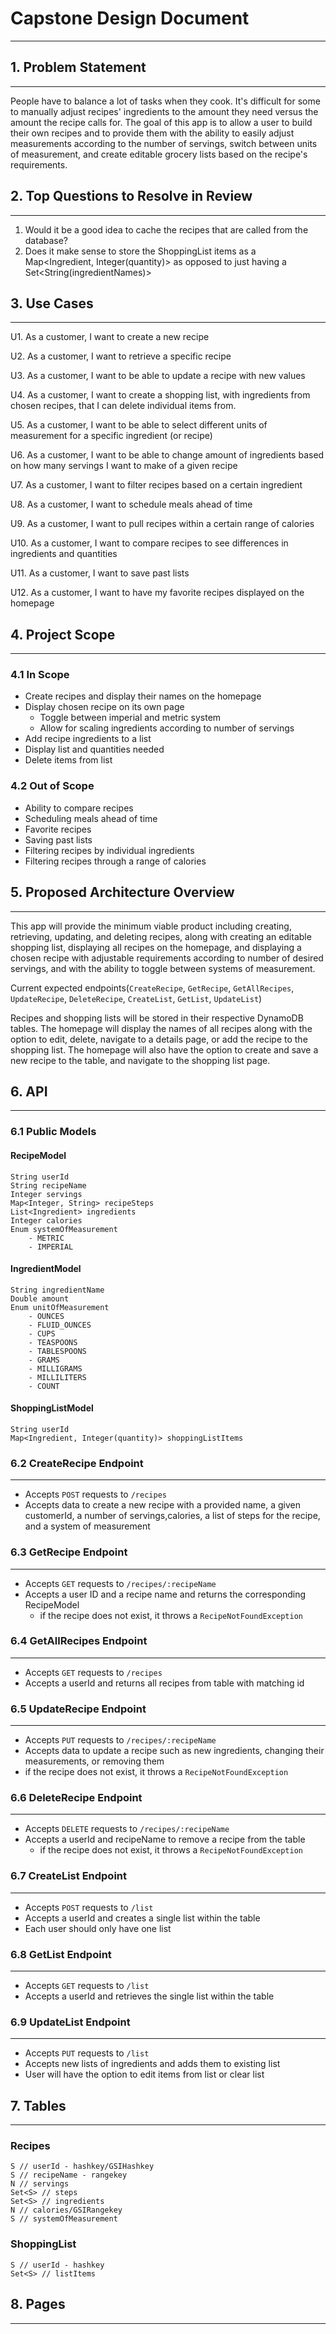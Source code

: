 # Capstone Design Document

---

## 1. Problem Statement

---

People have to balance a lot of tasks when they cook. It's difficult for some to manually adjust recipes' ingredients to the amount they need versus the amount the recipe calls for. The goal of this app is to allow a user to build their own recipes and to provide them with the ability to easily adjust measurements according to the number of servings, switch between units of measurement, and create editable grocery lists based on the recipe's requirements.

## 2. Top Questions to Resolve in Review

---

1. Would it be a good idea to cache the recipes that are called from the database?
2. Does it make sense to store the ShoppingList items as a Map<Ingredient, Integer(quantity)> as opposed to 
just having a Set<String(ingredientNames)>

## 3. Use Cases

---

U1. As a customer, I want to create a new recipe

U2. As a customer, I want to retrieve a specific recipe

U3. As a customer, I want to be able to update a recipe with new values

U4. As a customer, I want to create a shopping list, with ingredients from chosen recipes, that I can delete individual items from.

U5. As a customer, I want to be able to select different units of measurement for a specific ingredient (or recipe)

U6. As a customer, I want to be able to change amount of ingredients based on how many servings I want to make of a given recipe

U7. As a customer, I want to filter recipes based on a certain ingredient

U8. As a customer, I want to schedule meals ahead of time

U9. As a customer, I want to pull recipes within a certain range of calories

U10. As a customer, I want to compare recipes to see differences in ingredients and quantities

U11. As a customer, I want to save past lists

U12. As a customer, I want to have my favorite recipes displayed on the homepage

## 4. Project Scope

---

### 4.1 In Scope

- Create recipes and display their names on the homepage
- Display chosen recipe on its own page
    - Toggle between imperial and metric system
    - Allow for scaling ingredients according to number of servings
- Add recipe ingredients to a list
- Display list and quantities needed
- Delete items from list


### 4.2 Out of Scope

- Ability to compare recipes
- Scheduling meals ahead of time
- Favorite recipes
- Saving past lists
- Filtering recipes by individual ingredients
- Filtering recipes through a range of calories

## 5. Proposed Architecture Overview

---

This app will provide the minimum viable product including creating, retrieving, updating, and deleting recipes,
along with creating an editable shopping list, displaying all recipes on the homepage, and displaying a chosen
recipe with adjustable requirements according to number of desired servings, and with the ability to toggle
between systems of measurement.

Current expected endpoints(`CreateRecipe`, `GetRecipe`, `GetAllRecipes`, `UpdateRecipe`, `DeleteRecipe`,  `CreateList`, `GetList`, `UpdateList`)

Recipes and shopping lists will be stored in their respective DynamoDB tables. The homepage will display the 
names of all recipes along with the option to edit, delete, navigate to a details page, or add the recipe to 
the shopping list. The homepage will also have the option to create and save a new recipe to the table, and 
navigate to the shopping list page.

## 6. API

---

### 6.1 Public Models

#### RecipeModel

```
String userId
String recipeName
Integer servings
Map<Integer, String> recipeSteps
List<Ingredient> ingredients
Integer calories
Enum systemOfMeasurement
    - METRIC
    - IMPERIAL
```

#### IngredientModel

```
String ingredientName
Double amount
Enum unitOfMeasurement
    - OUNCES
    - FLUID_OUNCES
    - CUPS
    - TEASPOONS
    - TABLESPOONS
    - GRAMS
    - MILLIGRAMS
    - MILLILITERS
    - COUNT
```

#### ShoppingListModel

```
String userId
Map<Ingredient, Integer(quantity)> shoppingListItems
```



### 6.2 CreateRecipe Endpoint

---

- Accepts `POST` requests to `/recipes`
- Accepts data to create a new recipe with a provided name, a given customerId, a number of servings,calories, a list of steps for the recipe, and a system of measurement

### 6.3 GetRecipe Endpoint

---

- Accepts `GET` requests to `/recipes/:recipeName`
- Accepts a user ID and a recipe name and returns the corresponding RecipeModel
    - if the recipe does not exist, it throws a `RecipeNotFoundException`

### 6.4 GetAllRecipes Endpoint

---

- Accepts `GET` requests to `/recipes`
- Accepts a userId and returns all recipes from table with matching id

### 6.5 UpdateRecipe Endpoint

---

- Accepts `PUT` requests to `/recipes/:recipeName`
- Accepts data to update a recipe such as new ingredients, changing their measurements, or removing them
- if the recipe does not exist, it throws a `RecipeNotFoundException`

### 6.6 DeleteRecipe Endpoint

---

- Accepts `DELETE` requests to `/recipes/:recipeName`
- Accepts a userId and recipeName to remove a recipe from the table
  - if the recipe does not exist, it throws a `RecipeNotFoundException`

### 6.7 CreateList Endpoint

---

- Accepts `POST` requests to `/list`
- Accepts a userId and creates a single list within the table
- Each user should only have one list

### 6.8 GetList Endpoint

---

- Accepts `GET` requests to `/list`
- Accepts a userId and retrieves the single list within the table

### 6.9 UpdateList Endpoint

---

- Accepts `PUT` requests to `/list`
- Accepts new lists of ingredients and adds them to existing list
- User will have the option to edit items from list or clear list

## 7. Tables

---

### Recipes
```
S // userId - hashkey/GSIHashkey
S // recipeName - rangekey
N // servings
Set<S> // steps
Set<S> // ingredients
N // calories/GSIRangekey
S // systemOfMeasurement
```

### ShoppingList
```
S // userId - hashkey
Set<S> // listItems
```

## 8. Pages

---
